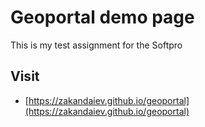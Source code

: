 # Geoportal demo page
This is my test assignment for the Softpro

## Visit
* [https://zakandaiev.github.io/geoportal](https://zakandaiev.github.io/geoportal)

